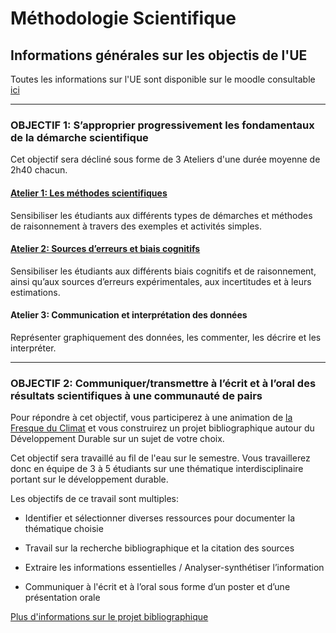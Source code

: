 # Méthodologie Scientifique

## Informations générales sur les objectis de l'UE

Toutes les informations sur l'UE sont disponible sur le moodle consultable [ici](https://moodle1.u-bordeaux.fr/course/view.php?id=8779)

---

### OBJECTIF 1: S’approprier progressivement les fondamentaux de la démarche scientifique

Cet objectif sera décliné sous forme de 3 Ateliers d'une durée moyenne de 2h40 chacun.

<div class="effet_atelier">

#### [Atelier 1: Les méthodes scientifiques](/Ateliers/Atelier1.md)

Sensibiliser les étudiants aux différents types de démarches et méthodes de raisonnement à travers des exemples et activités simples.

</div>

<div class="exemple_atelier">

#### [Atelier 2: Sources d’erreurs et biais cognitifs](/Ateliers/Atelier2.md)

Sensibiliser les étudiants aux différents biais cognitifs et de raisonnement, ainsi qu’aux sources d’erreurs expérimentales, aux incertitudes et à leurs estimations.

</div>

<div class="alerte">

#### Atelier 3: Communication et interprétation des données

Représenter graphiquement des données, les commenter, les décrire et les interpréter.

</div>

---

### OBJECTIF 2:  Communiquer/transmettre à l’écrit et à l’oral des résultats scientifiques à une communauté de pairs

Pour répondre à cet objectif, vous participerez à une animation de [la Fresque du Climat](https://fresqueduclimat.org/) et vous construirez un projet bibliographique autour du Développement Durable sur un sujet de votre choix.

Cet objectif sera travaillé au fil de l'eau sur le semestre.
Vous travaillerez donc en équipe de 3 à 5 étudiants sur une thématique interdisciplinaire portant sur le développement durable.

Les objectifs de ce travail sont multiples:

- Identifier et sélectionner diverses ressources pour documenter la thématique choisie

- Travail sur la recherche bibliographique et la citation des sources

- Extraire les informations essentielles / Analyser-synthétiser l’information

- Communiquer à l'écrit et à l’oral sous forme d’un poster et d’une présentation orale

[Plus d'informations sur le projet bibliographique](/Projet.md)
